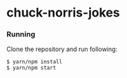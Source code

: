 # chuck-norris-jokes

### Running

Clone the repository and run following:

```
$ yarn/npm install
$ yarn/npm start
```
